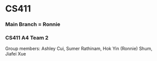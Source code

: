 # CS411

### Main Branch = Ronnie

### CS411 A4 Team 2
Group members: Ashley Cui, Sumer Rathinam, Hok Yin (Ronnie) Shum, Jiafei Xue

